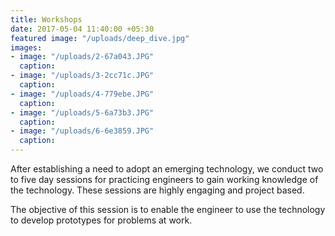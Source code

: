 ```yaml
---
title: Workshops
date: 2017-05-04 11:40:00 +05:30
featured image: "/uploads/deep_dive.jpg"
images:
- image: "/uploads/2-67a043.JPG"
  caption: 
- image: "/uploads/3-2cc71c.JPG"
  caption: 
- image: "/uploads/4-779ebe.JPG"
  caption: 
- image: "/uploads/5-6a73b3.JPG"
  caption: 
- image: "/uploads/6-6e3859.JPG"
  caption: 
---
```


After establishing a need to adopt an emerging technology, we conduct two to five day sessions for practicing engineers to gain working knowledge of the technology. These sessions are highly engaging and project based.

The objective of this session is to enable the engineer to use the technology to develop prototypes for problems at work.